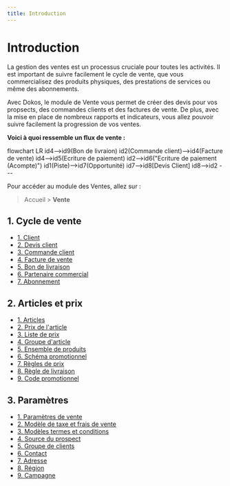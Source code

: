 ```yaml
---
title: Introduction
---
```


# Introduction

La gestion des ventes est un processus cruciale pour toutes les activités. Il est important de suivre facilement le cycle de vente, que vous commercialisez des produits physiques, des prestations de services ou même des abonnements.

Avec Dokos, le module de Vente vous permet de créer des devis pour vos propsects, des commandes clients et des factures de vente. De plus, avec la mise en place de nombreux rapports et indicateurs, vous allez pouvoir suivre facilement la progression de vos ventes.

**Voici à quoi ressemble un flux de vente :**

<mermaid>
flowchart LR
	id4-->id9(Bon de livraion)
  id2(Commande client)-->id4(Facture de vente)
  id4-->id5(Ecriture de paiement)
  id2-->id6("Ecriture de paiement (Acompte)")
  id1(Piste)-->id7(Opportunité)
 	id7-->id8[Devis Client]
  id8-->id2
</mermaid>
---

Pour accéder au module des Ventes, allez sur :

> Accueil > **Vente**

## 1. Cycle de vente
- [1. Client](/dokos/parametrage/clients)
- [2. Devis client](/selling/quotation)
- [3. Commande client](/selling/sales-order)
- [4. Facture de vente](/selling/sales-invoice)
- [5. Bon de livraison](/stocks/delivery-note)
- [6. Partenaire commercial](/selling/sales-partner)
- [7. Abonnement](/selling/subscription)

## 2. Articles et prix
- [1. Articles](/stocks/item)
- [2. Prix de l'article](/stocks/item-price)
- [3. Liste de prix](/configuration/liste-de-prix)
- [4. Groupe d'article](/stocks/item-group)
- [5. Ensemble de produits](/stocks/product-bundle)
- [6. Schéma promotionnel](/stocks/promotional-scheme)
- [7. Règles de prix](/stocks/price-rules)
- [8. Règle de livraison](/stocks/shipping-rule)
- [9. Code promotionnel](/selling/coupon-code)

## 3.  Paramètres
- [1. Paramètres de vente](/selling/selling-settings)
- [2. Modèle de taxe et frais de vente](/selling/sales-taxes-and-charges-template)
- [3. Modèles termes et conditions](/settings/terms-and-conditions)
- [4. Source du prospect](/crm/lead_source)
- [5. Groupe de clients](/crm/customer-group)
- [6. Contact](/crm/contact)
- [7. Adresse](/crm/address)
- [8. Région](/selling/territory)
- [9. Campagne](/crm/campaing)